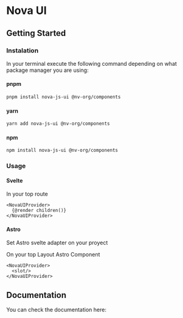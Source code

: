 # Nova UI

## Getting Started

### Instalation

In your terminal execute the following command depending on what package manager you are using:

#### pnpm

```bash
pnpm install nova-js-ui @nv-org/components
```

#### yarn

```bash
yarn add nova-js-ui @nv-org/components
```

#### npm

```bash
npm install nova-js-ui @nv-org/components
```

### Usage

#### Svelte 

In your top route

```svelte
<NovaUIProvider>
  {@render children()}
</NovaUIProvider>
```

#### Astro

Set Astro svelte adapter on your proyect

On your top Layout Astro Component

```astro
<NovaUIProvider>
  <slot/>
</NovaUIProvider>
```

## Documentation

You can check the documentation here:
